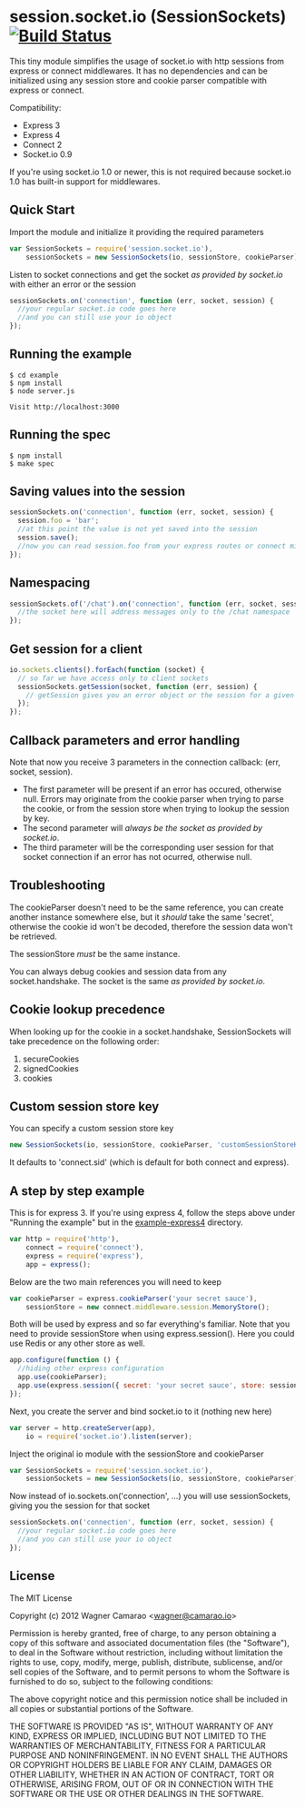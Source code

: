 session.socket.io (SessionSockets) [![Build Status](https://api.travis-ci.org/wcamarao/session.socket.io.png)](http://travis-ci.org/wcamarao/session.socket.io)
==================================

This tiny module simplifies the usage of socket.io with http sessions from express or connect middlewares. It has no dependencies and can be initialized using any session store and cookie parser compatible with express or connect.

Compatibility:

* Express 3
* Express 4
* Connect 2
* Socket.io 0.9

If you're using socket.io 1.0 or newer, this is not required because socket.io 1.0 has built-in support for middlewares.

## Quick Start

Import the module and initialize it providing the required parameters

```js
var SessionSockets = require('session.socket.io'),
    sessionSockets = new SessionSockets(io, sessionStore, cookieParser);
```

Listen to socket connections and get the socket _as provided by socket.io_ with either an error or the session

```js
sessionSockets.on('connection', function (err, socket, session) {
  //your regular socket.io code goes here
  //and you can still use your io object
});
```

## Running the example

    $ cd example
    $ npm install
    $ node server.js

    Visit http://localhost:3000

## Running the spec

    $ npm install
    $ make spec

## Saving values into the session

```js
sessionSockets.on('connection', function (err, socket, session) {
  session.foo = 'bar';
  //at this point the value is not yet saved into the session
  session.save();
  //now you can read session.foo from your express routes or connect middlewares
});
```

## Namespacing

```js
sessionSockets.of('/chat').on('connection', function (err, socket, session) {
  //the socket here will address messages only to the /chat namespace
});
```

## Get session for a client

```js
io.sockets.clients().forEach(function (socket) {
  // so far we have access only to client sockets
  sessionSockets.getSession(socket, function (err, session) {
    // getSession gives you an error object or the session for a given socket
  });
});
```

## Callback parameters and error handling

Note that now you receive 3 parameters in the connection callback: (err, socket, session).

* The first parameter will be present if an error has occured, otherwise null. Errors may originate from the cookie parser when trying to parse the cookie, or from the session store when trying to lookup the session by key.
* The second parameter will _always be the socket as provided by socket.io_.
* The third parameter will be the corresponding user session for that socket connection if an error has not ocurred, otherwise null.

## Troubleshooting

The cookieParser doesn't need to be the same reference, you can create another instance somewhere else, but it _should_ take the same 'secret', otherwise the cookie id won't be decoded, therefore the session data won't be retrieved.

The sessionStore _must_ be the same instance.

You can always debug cookies and session data from any socket.handshake. The socket is the same _as provided by socket.io_.

## Cookie lookup precedence

When looking up for the cookie in a socket.handshake, SessionSockets will take precedence on the following order:

1. secureCookies
2. signedCookies
3. cookies

## Custom session store key

You can specify a custom session store key

```js
new SessionSockets(io, sessionStore, cookieParser, 'customSessionStoreKey');
```

It defaults to 'connect.sid' (which is default for both connect and express).

## A step by step example

This is for express 3. If you're using express 4, follow the steps above under "Running the example" but in the [example-express4](https://github.com/wcamarao/session.socket.io/tree/master/example-express4) directory.

```js
var http = require('http'),
    connect = require('connect'),
    express = require('express'),
    app = express();
```

Below are the two main references you will need to keep

```js
var cookieParser = express.cookieParser('your secret sauce'),
    sessionStore = new connect.middleware.session.MemoryStore();
```

Both will be used by express and so far everything's familiar. Note that you need to provide sessionStore when using express.session(). Here you could use Redis or any other store as well.

```js
app.configure(function () {
  //hiding other express configuration
  app.use(cookieParser);
  app.use(express.session({ secret: 'your secret sauce', store: sessionStore }));
});
```

Next, you create the server and bind socket.io to it (nothing new here)

```js
var server = http.createServer(app),
    io = require('socket.io').listen(server);
```

Inject the original io module with the sessionStore and cookieParser

```js
var SessionSockets = require('session.socket.io'),
    sessionSockets = new SessionSockets(io, sessionStore, cookieParser);
```

Now instead of io.sockets.on('connection', ...) you will use sessionSockets, giving you the session for that socket

```js
sessionSockets.on('connection', function (err, socket, session) {
  //your regular socket.io code goes here
  //and you can still use your io object
});
```

## License

  The MIT License

  Copyright (c) 2012 Wagner Camarao &lt;wagner@camarao.io&gt;

  Permission is hereby granted, free of charge, to any person obtaining
  a copy of this software and associated documentation files (the "Software"),
  to deal in the Software without restriction, including without limitation
  the rights to use, copy, modify, merge, publish, distribute, sublicense,
  and/or sell copies of the Software, and to permit persons to whom the
  Software is furnished to do so, subject to the following conditions:

  The above copyright notice and this permission notice shall be included
  in all copies or substantial portions of the Software.

  THE SOFTWARE IS PROVIDED "AS IS", WITHOUT WARRANTY OF ANY KIND, EXPRESS
  OR IMPLIED, INCLUDING BUT NOT LIMITED TO THE WARRANTIES OF MERCHANTABILITY,
  FITNESS FOR A PARTICULAR PURPOSE AND NONINFRINGEMENT. IN NO EVENT SHALL
  THE AUTHORS OR COPYRIGHT HOLDERS BE LIABLE FOR ANY CLAIM, DAMAGES OR
  OTHER LIABILITY, WHETHER IN AN ACTION OF CONTRACT, TORT OR OTHERWISE,
  ARISING FROM, OUT OF OR IN CONNECTION WITH THE SOFTWARE OR THE USE
  OR OTHER DEALINGS IN THE SOFTWARE.
